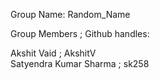 Group Name: Random_Name

Group Members             ;     Github handles:

Akshit Vaid               ;     AkshitV                                                                                                                  
Satyendra Kumar Sharma    ;     sk258  
